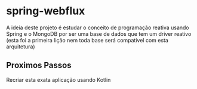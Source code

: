# spring-webflux
A ideia deste projeto é estudar o conceito de programação reativa usando Spring e o MongoDB por ser uma base de dados que tem um driver reativo (esta foi a primeira lição nem toda base será compativel com esta arquitetura)

## Proximos Passos
Recriar esta exata aplicação usando Kotlin
